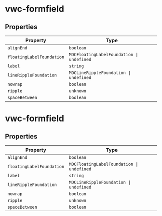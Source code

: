 # vwc-formfield

## Properties

| Property                  | Type                                      |
|---------------------------|-------------------------------------------|
| `alignEnd`                | `boolean`                                 |
| `floatingLabelFoundation` | `MDCFloatingLabelFoundation \| undefined` |
| `label`                   | `string`                                  |
| `lineRippleFoundation`    | `MDCLineRippleFoundation \| undefined`    |
| `nowrap`                  | `boolean`                                 |
| `ripple`                  | `unknown`                                 |
| `spaceBetween`            | `boolean`                                 |


# vwc-formfield

## Properties

| Property                  | Type                                      |
|---------------------------|-------------------------------------------|
| `alignEnd`                | `boolean`                                 |
| `floatingLabelFoundation` | `MDCFloatingLabelFoundation \| undefined` |
| `label`                   | `string`                                  |
| `lineRippleFoundation`    | `MDCLineRippleFoundation \| undefined`    |
| `nowrap`                  | `boolean`                                 |
| `ripple`                  | `unknown`                                 |
| `spaceBetween`            | `boolean`                                 |
